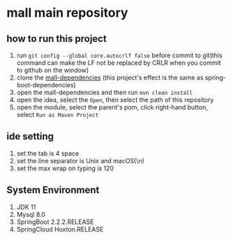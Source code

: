 # mall main repository

## how to run this project
1. run `git config --global core.autocrlf false` before commit to git(this command can make the LF not be replaced by 
CRLR when you commit to github on the window)
2. clone the [mall-dependencies](https://github.com/ProblemConcentrationCamp/mall-dependencies) 
(this project's effect is the same as spring-boot-dependencies)
3. open the mall-dependencies and then run `mvn clean install`
4. open the idea, select the `Open`, then select the path of this repository
5. open the module, select the parent's pom, click right-hand button, select `Run as Maven Project`


## ide setting
1. set the tab is 4 space
2. set the line separator is Unix and macOS(\n)
3. set the max wrap on typing is 120

## System Environment
1. JDK 11
2. Mysql 8.0
3. SpringBoot 2.2.2.RELEASE
4. SpringCloud Hoxton.RELEASE



